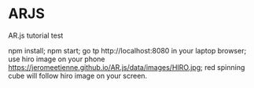 # ARJS

AR.js tutorial test

npm install;
npm start; 
go tp http://localhost:8080 in your laptop browser;
use hiro image on your phone https://jeromeetienne.github.io/AR.js/data/images/HIRO.jpg; red spinning cube will follow hiro image on your screen.

